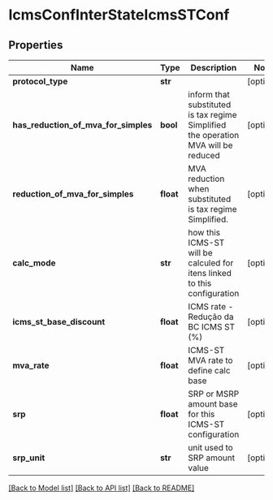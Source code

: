 # IcmsConfInterStateIcmsSTConf

## Properties
Name | Type | Description | Notes
------------ | ------------- | ------------- | -------------
**protocol_type** | **str** |  | [optional] 
**has_reduction_of_mva_for_simples** | **bool** | inform that substituted is tax regime Simplified the operation MVA will be reduced | [optional] 
**reduction_of_mva_for_simples** | **float** | MVA reduction when substituted is tax regime Simplified. | [optional] 
**calc_mode** | **str** | how this ICMS-ST will be calculed for itens linked to this configuration | [optional] 
**icms_st_base_discount** | **float** | ICMS rate - Redução da BC ICMS ST (%) | [optional] 
**mva_rate** | **float** | ICMS-ST MVA rate to define calc base | [optional] 
**srp** | **float** | SRP or MSRP amount base for this ICMS-ST configuration | [optional] 
**srp_unit** | **str** | unit used to SRP amount value | [optional] 

[[Back to Model list]](../README.md#documentation-for-models) [[Back to API list]](../README.md#documentation-for-api-endpoints) [[Back to README]](../README.md)


